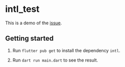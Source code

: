 # intl_test

This is a demo of the [issue](https://github.com/dart-lang/intl/issues/337).

## Getting started

1. Run `flutter pub get` to install the dependency `intl`.

2. Run `dart run main.dart` to see the result.
